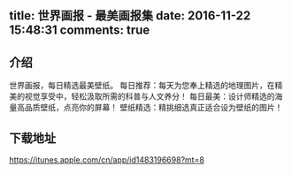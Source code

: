 title: 世界画报 - 最美画报集
date: 2016-11-22 15:48:31
comments: true
---

## 介绍

世界画报，每日精选最美壁纸。
每日推荐：每天为您奉上精选的地理图片，在精美的视觉享受中，轻松汲取所需的科普与人文养分！
每日最美：设计师精选的海量高品质壁纸，点亮你的屏幕！
壁纸精选：精挑细选真正适合设为壁纸的图片！

## 下载地址
<https://itunes.apple.com/cn/app/id1483196698?mt=8>
